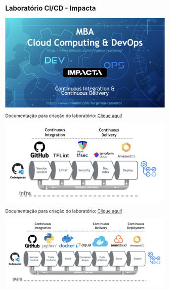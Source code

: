 ## Laboratório CI/CD - Impacta

![](./Labs/doc-infra/img/ci-cd.png)

Documentação para criação do laboratório: [Clique aqui!](./Labs/doc-infra/README.md)

![](./Labs/doc-infra/img/cicd-infra.png)

Documentação para criação do laboratório: [Clique aqui!](./Labs/doc-app/README.md)

![](./Labs/doc-infra/img/cicd-app.png)
